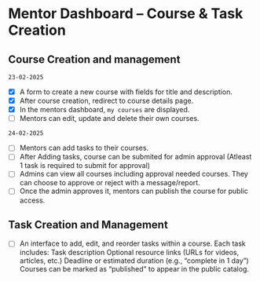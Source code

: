 # Mentor Dashboard – Course & Task Creation

## Course Creation and management

`23-02-2025`

- [x] A form to create a new course with fields for title and description.
- [x] After course creation, redirect to course details page.
- [x] In the mentors dashboard, `my courses` are displayed.
- [ ] Mentors can edit, update and delete their own courses.

`24-02-2025`

- [ ] Mentors can add tasks to their courses.
- [ ] After Adding tasks, course can be submited for admin approval (Atleast 1 task is required to submit for approval)
- [ ] Admins can view all courses including approval needed courses. They can choose to approve or reject with a message/report.
- [ ] Once the admin approves it, mentors can publish the course for public access.

## Task Creation and Management

- [ ] An interface to add, edit, and reorder tasks within a course.
      Each task includes:
      Task description
      Optional resource links (URLs for videos, articles, etc.)
      Deadline or estimated duration (e.g., “complete in 1 day”)
      Courses can be marked as “published” to appear in the public catalog.
